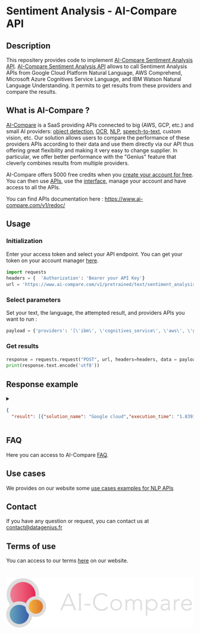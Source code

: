 # Sentiment Analysis - AI-Compare API
## Description
This repositery provides code to implement [AI-Compare Sentiment Analysis API](https://www.ai-compare.com/text_apis/sentiment_analysis/). [AI-Compare Sentiment Analysis API](https://www.ai-compare.com/text_apis/sentiment_analysis/) allows to call Sentiment Analysis APIs from Google Cloud Platform Natural Language, AWS Comprehend, Microsoft Azure Cognitives Service Language, and IBM Watson Natural Language Understanding. It permits to get results from these providers and compare the results.

## What is AI-Compare ?
[AI-Compare](https://www.ai-compare.com/) is a SaaS providing APIs connected to big (AWS, GCP, etc.) and small AI providers: [object detection](https://www.ai-compare.com/vision_apis/object_detection), [OCR](https://www.ai-compare.com/vision_apis/ocr), [NLP](https://www.ai-compare.com/text_apis/sentiment_analysis/), [speech-to-text](https://www.ai-compare.com/audio_apis/speech_recognition), custom vision, etc. Our solution allows users to compare the performance of these providers APIs according to their data and use them directly via our API thus offering great flexibility and making it very easy to change supplier. In particular, we offer better performance with the "Genius" feature that cleverly combines results from multiple providers.

AI-Compare offers 5000 free credits when you [create your account for free](https://www.ai-compare.com/accounts/login/?next=/my_apis). You can then use [APIs](https://www.ai-compare.com/v1/redoc/), use the [interface](https://www.ai-compare.com/my_apis), manage your account and have access to all the APIs.

You can find APIs documentation here : https://www.ai-compare.com/v1/redoc/

## Usage
### Initialization
Enter your access token and select your API endpoint. You can get your token on your account manager [here](https://www.ai-compare.com/accounts/login/?next=/my_apis/my_account).
```python
import requests
headers = {  'Authorization': 'Bearer your API Key'}
url = 'https://www.ai-compare.com/v1/pretrained/text/sentiment_analysis'
```
### Select parameters 
Set your text, the language, the attempted result, and providers APIs you want to run :
```python
payload = {'providers': '[\'ibm\', \'cognitives_service\', \'aws\', \'google_cloud\']','text':'I am angry today', 'sentiments_to_find': 'neutral','language': 'en-US'}
```
### Get results
```python
response = requests.request("POST", url, headers=headers, data = payload, files = files)
print(response.text.encode('utf8'))
```

## Response example
<details>
<summary>

```json
{
  "result": [{"solution_name": "Google cloud","execution_time": "1.839108","result": {"text": "The score of a document's sentiment indicates the overall emotion of a document. The magnitude of a document's sentiment indicates how much emotional content is present within the document, and this value is often proportional to the length of the document.","sentiments": ["Positive"],"sentiment_rate": [0.2]},"api_response": {"documentSentiment": {"magnitude": 0.4,"score": 0.2},
```

</summary>

```


{
  "result": [
    {
      "solution_name": "Google cloud",
      "execution_time": "1.839108",
      "result": {
        "text": "The score of a document's sentiment indicates the overall emotion of a document. The magnitude of a document's sentiment indicates how much emotional content is present within the document, and this value is often proportional to the length of the document.",
        "sentiments": [
          "Positive"
        ],
        "sentiment_rate": [
          0.2
        ]
      },
      "api_response": {
        "documentSentiment": {
          "magnitude": 0.4,
          "score": 0.2
        },
        "language": "fr-FR",
        "sentences": [
          {
            "text": {
              "content": "The score of a document's sentiment indicates the overall emotion of a document.",
              "beginOffset": 0
            },
            "sentiment": {
              "magnitude": 0.1,
              "score": 0.1
            }
          },
          {
            "text": {
              "content": "The magnitude of a document's sentiment indicates how much emotional content is present within the document, and this value is often proportional to the length of the document.",
              "beginOffset": 81
            },
            "sentiment": {
              "magnitude": 0.3,
              "score": 0.3
            }
          }
        ]
      },
      "found_sentiments": 0
    },
    {
      "solution_name": "Ibm",
      "execution_time": "1.539684",
      "result": {
        "text": "The score of a document's sentiment indicates the overall emotion of a document. The magnitude of a document's sentiment indicates how much emotional content is present within the document, and this value is often proportional to the length of the document.",
        "sentiments": [
          "negative"
        ],
        "sentiment_rate": [
          0.358381
        ]
      },
      "api_response": {
        "usage": {
          "text_units": 1,
          "text_characters": 257,
          "features": 1
        },
        "sentiment": {
          "document": {
            "score": -0.358381,
            "label": "negative"
          }
        },
        "language": "en"
      },
      "found_sentiments": 0
    },
    {
      "solution_name": "Microsoft Azure",
      "execution_time": "0.750626",
      "result": {
        "text": "The score of a document's sentiment indicates the overall emotion of a document. The magnitude of a document's sentiment indicates how much emotional content is present within the document, and this value is often proportional to the length of the document.",
        "sentiments": [
          "positive"
        ],
        "sentiment_rate": [
          0.7244399189949036
        ]
      },
      "api_response": {
        "documents": [
          {
            "id": "1",
            "score": 0.7244399189949036
          }
        ],
        "errors": []
      },
      "found_sentiments": 0
    },
    {
      "solution_name": "Amazon Web Services",
      "execution_time": "0.414591",
      "result": {
        "text": "The score of a document's sentiment indicates the overall emotion of a document. The magnitude of a document's sentiment indicates how much emotional content is present within the document, and this value is often proportional to the length of the document.",
        "sentiments": [
          "Positive",
          "Negative",
          "Neutral",
          "Mixed"
        ],
        "sentiment_rate": [
          0.6242444515228271,
          0.009806307032704353,
          0.3659137487411499,
          0.000035498022043611854
        ]
      },
      "api_response": {
        "Sentiment": "POSITIVE",
        "SentimentScore": {
          "Positive": 0.6242444515228271,
          "Negative": 0.009806307032704353,
          "Neutral": 0.3659137487411499,
          "Mixed": 0.000035498022043611854
        },
        "ResponseMetadata": {
          "RequestId": "1803e418-a6d0-45af-8ed9-8f3d0ec9dd37",
          "HTTPStatusCode": 200,
          "HTTPHeaders": {
            "x-amzn-requestid": "1803e418-a6d0-45af-8ed9-8f3d0ec9dd37",
            "content-type": "application/x-amz-json-1.1",
            "content-length": "164",
            "date": "Tue, 10 Mar 2020 08:45:03 GMT"
          },
          "RetryAttempts": 0
        }
      },
      "found_sentiments": 1
    }
  ]
}


```

</details>

## FAQ
Here you can access to AI-Compare [FAQ](https://www.ai-compare.com/faq/).

## Use cases
We provides on our website some [use cases examples for NLP APIs](https://www.ai-compare.com/use_cases_nlp/)

## Contact
If you have any question or request, you can contact us at contact@datagenius.fr

## Terms of use
You can access to our terms [here](https://www.ai-compare.com/terms/) on our website.

#
![Screenshot](Ai-compare_new.png)

